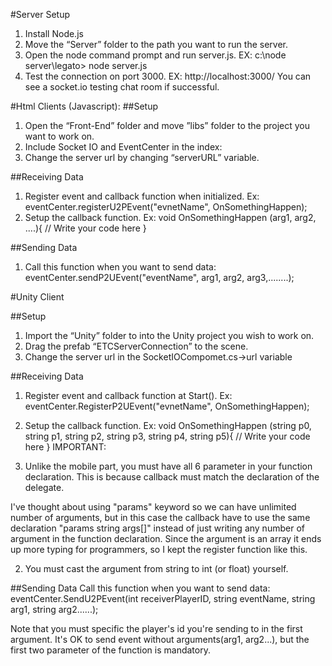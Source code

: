 #Server Setup

1. Install Node.js
2. Move the “Server” folder to the path you want to run the server.
3. Open the node command prompt and run server.js.  EX:
	c:\node server\legato> node server.js
4. Test the connection on port 3000. EX:
	http://localhost:3000/
You can see a socket.io testing chat room if successful.

#Html Clients (Javascript):
##Setup
1. Open the “Front-End” folder and move ”libs” folder to the project you want to work on.
2. Include Socket IO and EventCenter in the index:
	<script src="lib/socket.io.js"></script>
	<script src="lib/connection.js"></script>
3. Change the server url by changing “serverURL” variable.

##Receiving Data
1. Register event and callback function when initialized. Ex:
	eventCenter.registerU2PEvent("evnetName", OnSomethingHappen);
2. Setup the callback function. Ex:
	void OnSomethingHappen (arg1, arg2, ....){
		// Write your code here
	}

##Sending Data
1. Call this function when you want to send data:
	eventCenter.sendP2UEvent("eventName", arg1, arg2, arg3,........);

#Unity Client

##Setup
1. Import the “Unity” folder to into the Unity project you wish to work on.
2. Drag the prefab “ETCServerConnection” to the scene.
3. Change the server url in the SocketIOCompomet.cs->url variable

##Receiving Data
1. Register event and callback function at Start(). Ex:
 	eventCenter.RegisterP2UEvent("evnetName", OnSomethingHappen);
2. Setup the callback function. Ex:
	void OnSomethingHappen (string p0, string p1, string p2, string p3, string p4, string p5){
		// Write your code here
	}
IMPORTANT:

1. Unlike the mobile part, you must have all 6 parameter in your function declaration. This is because callback must match the declaration of the delegate.

I've thought about using "params" keyword so we can have unlimited number of arguments, but in this case the callback have to use the same declaration "params string args[]" instead of just writing any number of argument in the function declaration. Since the argument is an array it ends up more typing for programmers, so I kept the register function like this.

2. You must cast the argument from string to int (or float) yourself.

##Sending Data
Call this function when you want to send data:
	eventCenter.SendU2PEvent(int receiverPlayerID, string eventName, string arg1, string arg2......);

Note that you must specific the player's id you're sending to in the first argument.
It's OK to send event without arguments(arg1, arg2...), but the first two parameter of the function is mandatory.
